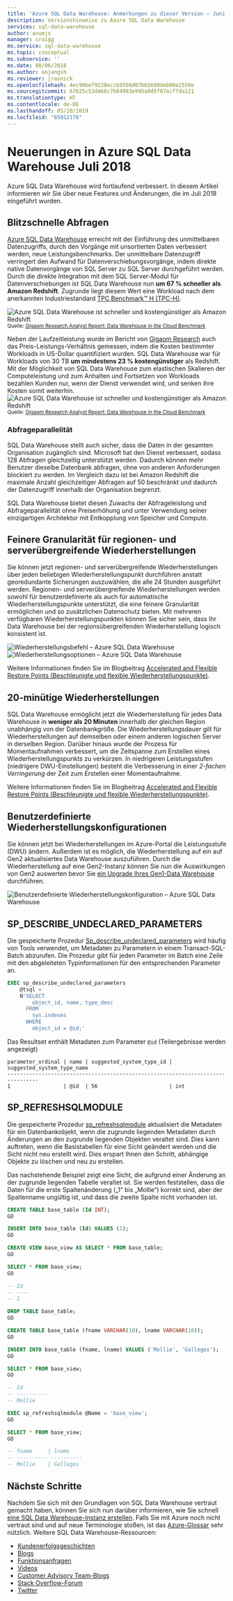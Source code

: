 ```yaml
---
title: 'Azure SQL Data Warehouse: Anmerkungen zu dieser Version – Juni 2018 | Microsoft-Dokumentation'
description: Versionshinweise zu Azure SQL Data Warehouse
services: sql-data-warehouse
author: anumjs
manager: craigg
ms.service: sql-data-warehouse
ms.topic: conceptual
ms.subservice: ''
ms.date: 08/06/2018
ms.author: anjangsh
ms.reviewer: jrasnick
ms.openlocfilehash: 4ec90bef9228eccb9556d07bb5680deb00e2550e
ms.sourcegitcommit: 67625c53d466c7b04993e995a0d5f87acf7da121
ms.translationtype: HT
ms.contentlocale: de-DE
ms.lasthandoff: 05/20/2019
ms.locfileid: "65912176"
---
```

# <a name="whats-new-in-azure-sql-data-warehouse-july-2018"></a>Neuerungen in Azure SQL Data Warehouse Juli 2018
Azure SQL Data Warehouse wird fortlaufend verbessert. In diesem Artikel informieren wir Sie über neue Features und Änderungen, die im Juli 2018 eingeführt wurden.

## <a name="lightning-fast-query-performance"></a>Blitzschnelle Abfragen
[Azure SQL Data Warehouse](https://aka.ms/sqldw) erreicht mit der Einführung des unmittelbaren Datenzugriffs, durch den Vorgänge mit unsortierten Daten verbessert werden, neue Leistungsbenchmarks. Der unmittelbare Datenzugriff verringert den Aufwand für Datenverschiebungsvorgänge, indem direkte native Datenvorgänge von SQL Server zu SQL Server durchgeführt werden. Durch die direkte Integration mit dem SQL Server-Modul für Datenverschiebungen ist SQL Data Warehouse nun **um 67 % schneller als Amazon Redshift**. Zugrunde liegt diesem Wert eine Workload nach dem anerkannten Industriestandard [TPC Benchmark™ H (TPC-H)](http://www.tpc.org/tpch/).

![Azure SQL Data Warehouse ist schneller und kostengünstiger als Amazon Redshift](https://azurecomcdn.azureedge.net/mediahandler/acomblog/media/Default/blog/eb3b908a-464d-4847-b384-9f296083a737.png)
<sub>Quelle: [Gigaom Research Analyst Report: Data Warehouse in the Cloud Benchmark](https://gigaom.com/report/data-warehouse-in-the-cloud-benchmark/)</sub>

Neben der Laufzeitleistung wurde im Bericht von [Gigaom Research](https://gigaom.com/report/data-warehouse-in-the-cloud-benchmark/) auch das Preis-Leistungs-Verhältnis gemessen, indem die Kosten bestimmter Workloads in US-Dollar quantifiziert wurden. SQL Data Warehouse war für Workloads von 30 TB **um mindestens 23 % kostengünstiger** als Redshift. Mit der Möglichkeit von SQL Data Warehouse zum elastischen Skalieren der Computeleistung und zum Anhalten und Fortsetzen von Workloads bezahlen Kunden nur, wenn der Dienst verwendet wird, und senken ihre Kosten somit weiterhin.
![Azure SQL Data Warehouse ist schneller und kostengünstiger als Amazon Redshift](https://azurecomcdn.azureedge.net/mediahandler/acomblog/media/Default/blog/cb76447e-621e-414b-861e-732ffee5345a.png)
<sub>Quelle: [Gigaom Research Analyst Report: Data Warehouse in the Cloud Benchmark](https://gigaom.com/report/data-warehouse-in-the-cloud-benchmark/)</sub>

### <a name="query-concurrency"></a>Abfrageparallelität
SQL Data Warehouse stellt auch sicher, dass die Daten in der gesamten Organisation zugänglich sind. Microsoft hat den Dienst verbessert, sodass 128 Abfragen gleichzeitig unterstützt werden. Dadurch können mehr Benutzer dieselbe Datenbank abfragen, ohne von anderen Anforderungen blockiert zu werden. Im Vergleich dazu ist bei Amazon Redshift die maximale Anzahl gleichzeitiger Abfragen auf 50 beschränkt und dadurch der Datenzugriff innerhalb der Organisation begrenzt.

SQL Data Warehouse bietet diesen Zuwachs der Abfrageleistung und Abfrageparallelität ohne Preiserhöhung und unter Verwendung seiner einzigartigen Architektur mit Entkopplung von Speicher und Compute.

## <a name="finer-granularity-for-cross-region-and-server-restores"></a>Feinere Granularität für regionen- und serverübergreifende Wiederherstellungen
Sie können jetzt regionen- und serverübergreifende Wiederherstellungen über jeden beliebigen Wiederherstellungspunkt durchführen anstatt georedundante Sicherungen auszuwählen, die alle 24 Stunden ausgeführt werden. Regionen- und serverübergreifende Wiederherstellungen werden sowohl für benutzerdefinierte als auch für automatische Wiederherstellungspunkte unterstützt, die eine feinere Granularität ermöglichen und so zusätzlichen Datenschutz bieten. Mit mehreren verfügbaren Wiederherstellungspunkten können Sie sicher sein, dass Ihr Data Warehouse bei der regionsübergreifenden Wiederherstellung logisch konsistent ist.

![Wiederherstellungsbefehl – Azure SQL Data Warehouse](https://azurecomcdn.azureedge.net/mediahandler/acomblog/media/Default/blog/6ac23972-9ec0-4502-ab10-7b6bc1a3d947.png)
![Wiederherstellungsoptionen – Azure SQL Data Warehouse](https://azurecomcdn.azureedge.net/mediahandler/acomblog/media/Default/blog/6c63bd0e-9c52-414d-b4be-d3bd3774ee08.png)

Weitere Informationen finden Sie im Blogbeitrag [Accelerated and Flexible Restore Points (Beschleunigte und flexible Wiederherstellungspunkte)](https://azure.microsoft.com/blog/accelerated-and-flexible-restore-points-with-sql-data-warehouse/).

## <a name="20-minute-restorations"></a>20-minütige Wiederherstellungen
SQL Data Warehouse ermöglicht jetzt die Wiederherstellung für jedes Data Warehouse in **weniger als 20 Minuten** innerhalb der gleichen Region unabhängig von der Datenbankgröße. Die Wiederherstellungsdauer gilt für Wiederherstellungen auf demselben oder einem anderen logischen Server in derselben Region. Darüber hinaus wurde der Prozess für Momentaufnahmen verbessert, um die Zeitspanne zum Erstellen eines Wiederherstellungspunkts zu verkürzen. In niedrigeren Leistungsstufen (niedrigere DWU-Einstellungen) besteht die Verbesserung in einer *2-fachen Verringerung* der Zeit zum Erstellen einer Momentaufnahme.

Weitere Informationen finden Sie im Blogbeitrag [Accelerated and Flexible Restore Points (Beschleunigte und flexible Wiederherstellungspunkte)](https://azure.microsoft.com/blog/accelerated-and-flexible-restore-points-with-sql-data-warehouse/).

## <a name="custom-restoration-configurations"></a>Benutzerdefinierte Wiederherstellungskonfigurationen
Sie können jetzt bei Wiederherstellungen im Azure-Portal die Leistungsstufe (DWU) ändern. Außerdem ist es möglich, die Wiederherstellung auf ein auf Gen2 aktualisiertes Data Warehouse auszuführen. Durch die Wiederherstellung auf eine Gen2-Instanz können Sie nun die Auswirkungen von Gen2 auswerten bevor Sie [ein Upgrade Ihres Gen1-Data Warehouse](https://docs.microsoft.com/azure/sql-data-warehouse/upgrade-to-latest-generation) durchführen.

![Benutzerdefinierte Wiederherstellungskonfiguration – Azure SQL Data Warehouse](https://azurecomcdn.azureedge.net/mediahandler/acomblog/media/Default/blog/f4c410c7-8515-409c-a983-0976792b8628.png)

## <a name="spdescribeundeclaredparameters"></a>SP_DESCRIBE_UNDECLARED_PARAMETERS
Die gespeicherte Prozedur [Sp_describe_undeclared_parameters](https://docs.microsoft.com/sql/relational-databases/system-stored-procedures/sp-describe-undeclared-parameters-transact-sql) wird häufig von Tools verwendet, um Metadaten zu Parametern in einem Transact-SQL-Batch abzurufen. Die Prozedur gibt für jeden Parameter im Batch eine Zeile mit den abgeleiteten Typinformationen für den entsprechenden Parameter an. 

```sql
EXEC sp_describe_undeclared_parameters
    @tsql = 
    N'SELECT
        object_id, name, type_desc
      FROM
        sys.indexes
      WHERE
        object_id = @id;'
```

Das Resultset enthält Metadaten zum Parameter `@id` (Teilergebnisse werden angezeigt)
```
parameter_ordinal | name | suggested_system_type_id | suggested_system_type_name
--------------------------------------------------------------------------------
1                 | @id  | 56                       | int
```
## <a name="sprefreshsqlmodule"></a>SP_REFRESHSQLMODULE
Die gespeicherte Prozedur [sp_refreshsqlmodule](https://docs.microsoft.com/sql/relational-databases/system-stored-procedures/sp-refreshsqlmodule-transact-sql) aktualisiert die Metadaten für ein Datenbankobjekt, wenn die zugrunde liegenden Metadaten durch Änderungen an den zugrunde liegenden Objekten veraltet sind. Dies kann auftreten, wenn die Basistabellen für eine Sicht geändert werden und die Sicht nicht neu erstellt wird. Dies erspart Ihnen den Schritt, abhängige Objekte zu löschen und neu zu erstellen.

Das nachstehende Beispiel zeigt eine Sicht, die aufgrund einer Änderung an der zugrunde liegenden Tabelle veraltet ist. Sie werden feststellen, dass die Daten für die erste Spaltenänderung („1“ bis „Mollie“) korrekt sind, aber der Spaltenname ungültig ist, und dass die zweite Spalte nicht vorhanden ist. 
```sql
CREATE TABLE base_table (Id INT);
GO

INSERT INTO base_table (Id) VALUES (1);
GO

CREATE VIEW base_view AS SELECT * FROM base_table;
GO

SELECT * FROM base_view;
GO

-- Id
-- ----
-- 1

DROP TABLE base_table;
GO

CREATE TABLE base_table (fname VARCHAR(10), lname VARCHAR(10));
GO

INSERT INTO base_table (fname, lname) VALUES ('Mollie', 'Gallegos');
GO

SELECT * FROM base_view;
GO

-- Id
-- ----------
-- Mollie

EXEC sp_refreshsqlmodule @Name = 'base_view';
GO

SELECT * FROM base_view;
GO

-- fname     | lname
-- ---------- ----------
-- Mollie    | Gallegos
```

## <a name="next-steps"></a>Nächste Schritte
Nachdem Sie sich mit den Grundlagen von SQL Data Warehouse vertraut gemacht haben, können Sie sich nun darüber informieren, wie Sie schnell [eine SQL Data Warehouse-Instanz erstellen][create a SQL Data Warehouse]. Falls Sie mit Azure noch nicht vertraut sind und auf neue Terminologie stoßen, ist das [Azure-Glossar][Azure glossary] sehr nützlich. Weitere SQL Data Warehouse-Ressourcen:  

* [Kundenerfolgsgeschichten]
* [Blogs]
* [Funktionsanfragen]
* [Videos]
* [Customer Advisory Team-Blogs]
* [Stack Overflow-Forum]
* [Twitter]


[Blogs]: https://azure.microsoft.com/blog/tag/azure-sql-data-warehouse/
[Customer Advisory Team-Blogs]: https://blogs.msdn.microsoft.com/sqlcat/tag/sql-dw/
[Kundenerfolgsgeschichten]: https://azure.microsoft.com/case-studies/?service=sql-data-warehouse
[Funktionsanfragen]: https://feedback.azure.com/forums/307516-sql-data-warehouse
[Stack Overflow-Forum]: https://stackoverflow.com/questions/tagged/azure-sqldw
[Twitter]: https://twitter.com/hashtag/SQLDW
[Videos]: https://azure.microsoft.com/documentation/videos/index/?services=sql-data-warehouse
[create a SQL Data Warehouse]: ./create-data-warehouse-portal.md
[Azure glossary]: ../azure-glossary-cloud-terminology.md
